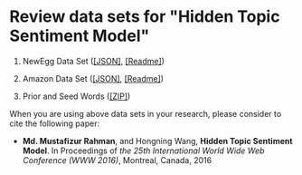 # <a name="data_www2016"></a>Review data sets for "Hidden Topic Sentiment Model"
1. NewEgg Data Set ([[JSON]](), [[Readme]]())

2. Amazon Data Set ([[JSON]](), [[Readme]]())

3. Prior and Seed Words ([[ZIP]]())

When you are using above data sets in your research, please consider to cite the following paper:

- **Md. Mustafizur Rahman**, and Hongning Wang, **Hidden Topic Sentiment Model**. In Proceedings of _the 25th International World Wide Web Conference (WWW 2016)_, Montreal, Canada, 2016
